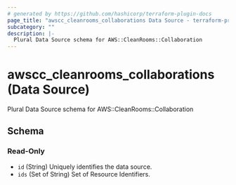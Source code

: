```yaml
---
# generated by https://github.com/hashicorp/terraform-plugin-docs
page_title: "awscc_cleanrooms_collaborations Data Source - terraform-provider-awscc"
subcategory: ""
description: |-
  Plural Data Source schema for AWS::CleanRooms::Collaboration
---
```


# awscc_cleanrooms_collaborations (Data Source)

Plural Data Source schema for AWS::CleanRooms::Collaboration



<!-- schema generated by tfplugindocs -->
## Schema

### Read-Only

- `id` (String) Uniquely identifies the data source.
- `ids` (Set of String) Set of Resource Identifiers.
